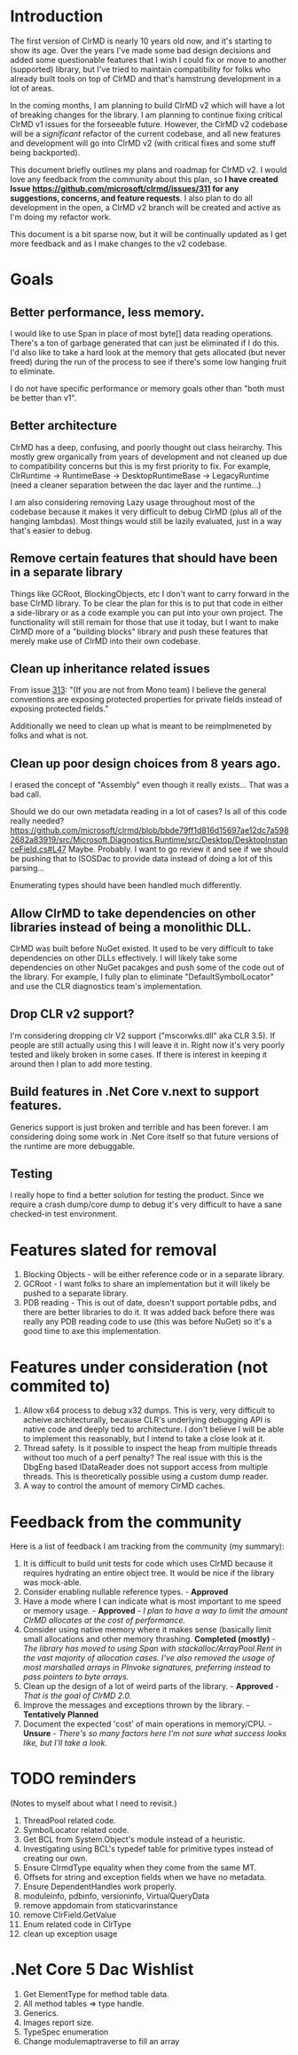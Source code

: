 # Introduction

The first version of ClrMD is nearly 10 years old now, and it's starting to show its age.  Over the years I've made some bad design decisions and added some questionable features that I wish I could fix or move to another (supported) library, but I've tried to maintain compatibility for folks who already built tools on top of ClrMD and that's hamstrung development in a lot of areas.

In the coming months, I am planning to build ClrMD v2 which will have a lot of breaking changes for the library.  I am planning to continue fixing critical ClrMD v1 issues for the forseeable future.  However, the ClrMD v2 codebase will be a *significant* refactor of the current codebase, and all new features and development will go into ClrMD v2 (with critical fixes and some stuff being backported).

This document briefly outlines my plans and roadmap for ClrMD v2.  I would love any feedback from the community about this plan, so **I have created Issue https://github.com/microsoft/clrmd/issues/311 for any suggestions, concerns, and feature requests**.  I also plan to do all development in the open, a ClrMD v2 branch will be created and active as I'm doing my refactor work.

This document is a bit sparse now, but it will be continually updated as I get more feedback and as I make changes to the v2 codebase.

# Goals

## Better performance, less memory.

I would like to use Span<T> in place of most byte[] data reading operations.  There's a ton of garbage generated that can just be eliminated if I do this.  I'd also like to take a hard look at the memory that gets allocated (but never freed) during the run of the process to see if there's some low hanging fruit to eliminate.

I do not have specific performance or memory goals other than "both must be better than v1".

## Better architecture

ClrMD has a deep, confusing, and poorly thought out class heirarchy.  This mostly grew organically from years of development and not cleaned up due to compatibility concerns but this is my first priority to fix.  For example, ClrRuntime -> RuntimeBase -> DesktopRuntimeBase -> LegacyRuntime (need a cleaner separation between the dac layer and the runtime...)

I am also considering removing Lazy<T> usage throughout most of the codebase because it makes it very difficult to debug ClrMD (plus all of the hanging lambdas).  Most things would still be lazily evaluated, just in a way that's easier to debug.

## Remove certain features that should have been in a separate library

Things like GCRoot, BlockingObjects, etc I don't want to carry forward in the base ClrMD library.  To be clear the plan for this is to put that code in either a side-library or as a code example you can put into your own project.  The functionality will still remain for those that use it today, but I want to make ClrMD more of a "building blocks" library and push these features that merely make use of ClrMD into their own codebase.

## Clean up inheritance related issues

From issue [313](https://github.com/microsoft/clrmd/issues/313): "(If you are not from Mono team) I believe the general conventions are exposing protected properties for private fields instead of exposing protected fields."

Additionally we need to clean up what is meant to be reimplmeneted by folks and what is not.

## Clean up poor design choices from 8 years ago.

I erased the concept of "Assembly" even though it really exists...  That was a bad call.

Should we do our own metadata reading in a lot of cases?  Is all of this code really needed?  https://github.com/microsoft/clrmd/blob/bbde79ff1d816d15697ae12dc7a5982682a83919/src/Microsoft.Diagnostics.Runtime/src/Desktop/DesktopInstanceField.cs#L47  Maybe.  Probably.  I want to go review it and see if we should be pushing that to ISOSDac to provide data instead of doing a lot of this parsing...

Enumerating types should have been handled much differently.

##  Allow ClrMD to take dependencies on other libraries instead of being a monolithic DLL.

ClrMD was built before NuGet existed.  It used to be very difficult to take dependencies on other DLLs effectively.  I will likely take some dependencies on other NuGet pacakges and push some of the code out of the library.  For example, I fully plan to eliminate "DefaultSymbolLocator" and use the CLR diagnostics team's implementation.

## Drop CLR v2 support?

I'm considering dropping clr V2 support ("mscorwks.dll" aka CLR 3.5).  If people are still actually using this I will leave it in.  Right now it's very poorly tested and likely broken in some cases.  If there is interest in keeping it around then I plan to add more testing.

## Build features in .Net Core v.next to support features.

Generics support is just broken and terrible and has been forever.  I am considering doing some work in .Net Core itself so that future versions of the runtime are more debuggable.

## Testing

I really hope to find a better solution for testing the product. Since we require a crash dump/core dump to debug it's very difficult to have a sane checked-in test environment.


# Features slated for removal

1.  Blocking Objects - will be either reference code or in a separate library.
2.  GCRoot - I want folks to share an implementation but it will likely be pushed to a separate library.
3.  PDB reading - This is out of date, doesn't support portable pdbs, and there are better libraries to do it.  It was added back before there was really any PDB reading code to use (this was before NuGet) so it's a good time to axe this implementation.

# Features under consideration (not commited to)

1.  Allow x64 process to debug x32 dumps.  This is very, very difficult to acheive architecturally, because CLR's underlying debugging API is native code and deeply tied to architecture.  I don't believe I will be able to implement this reasonably, but I intend to take a close look at it.
2.  Thread safety.  Is it possible to inspect the heap from multiple threads without too much of a perf penalty?  The real issue with this is the DbgEng based IDataReader does not support access from multiple threads.  This is theoretically possible using a custom dump reader.
3.  A way to control the amount of memory ClrMD caches.

# Feedback from the community

Here is a list of feedback I am tracking from the community (my summary):

1.  It is difficult to build unit tests for code which uses ClrMD because it requires hydrating an entire object tree.  It would be nice if the library was mock-able.
2.  Consider enabling nullable reference types. - **Approved**
3.  Have a mode where I can indicate what is most important to me speed or memory usage. - **Approved** - *I plan to have a way to limit the amount ClrMD allocates at the cost of performance.* 
4.  Consider using native memory where it makes sense (basically limit small allocations and other memory thrashing.  **Completed (mostly)** - *The library has moved to using Span with stackalloc/ArrayPool.Rent in the vast majority of allocation cases.  I've also removed the usage of most marshalled arrays in PInvoke signatures, preferring instead to pass pointers to byte arrays.*
5.  Clean up the design of a lot of weird parts of the library.  - **Approved** - *That is the goal of ClrMD 2.0.*
6.  Improve the messages and exceptions thrown by the library. - **Tentatively Planned**
7.  Document the expected 'cost' of main operations in memory/CPU.  - **Unsure** - *There's so many factors here I'm not sure what success looks like, but I'll take a look.*

# TODO reminders

(Notes to myself about what I need to revisit.)

1.  ThreadPool related code.
2.  SymbolLocator related code.
3.  Get BCL from System.Object's module instead of a heuristic.
4.  Investigating using BCL's typedef table for primitive types instead of creating our own.
5.  Ensure ClrmdType equality when they come from the same MT.
6.  Offsets for string and exception fields when we have no metadata.
7.  Ensure DependentHandles work properly.
8. moduleinfo, pdbinfo, versioninfo, VirtualQueryData
9. remove appdomain from staticvarinstance
10. remove ClrField.GetValue
11. Enum related code in ClrType
12. clean up exception usage



# .Net Core 5 Dac Wishlist

1. Get ElementType for method table data.
2. All method tables => type handle.
3. Generics.
4. Images report size.
5. TypeSpec enumeration
6. Change modulemaptraverse to fill an array
